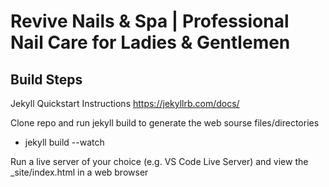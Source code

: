 # Revive Nails & Spa | Professional Nail Care for Ladies & Gentlemen

## Build Steps
Jekyll Quickstart Instructions
https://jekyllrb.com/docs/

Clone repo and run jekyll build to generate the web sourse files/directories
- jekyll build --watch

Run a live server of your choice (e.g. VS Code Live Server) and view the _site/index.html in a web browser


